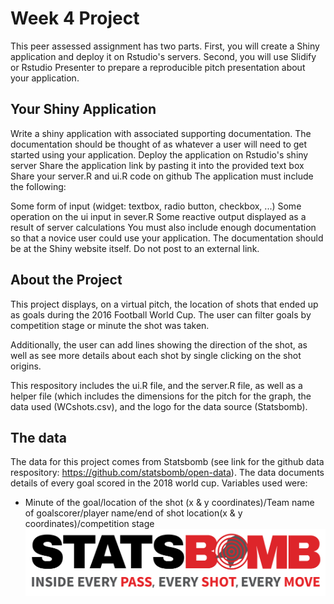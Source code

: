 # Week 4 Project

This peer assessed assignment has two parts. First, you will create a Shiny application and deploy it on Rstudio's servers. Second, you will use Slidify or Rstudio Presenter to prepare a reproducible pitch presentation about your application.

## Your Shiny Application

Write a shiny application with associated supporting documentation. The documentation should be thought of as whatever a user will need to get started using your application.
Deploy the application on Rstudio's shiny server
Share the application link by pasting it into the provided text box
Share your server.R and ui.R code on github
The application must include the following:

Some form of input (widget: textbox, radio button, checkbox, ...)
Some operation on the ui input in sever.R
Some reactive output displayed as a result of server calculations
You must also include enough documentation so that a novice user could use your application.
The documentation should be at the Shiny website itself. Do not post to an external link.

## About the Project
This project displays, on a virtual pitch, the location of shots that ended up as goals during the 2016 Football World Cup. The user can filter goals by competition stage or minute the shot was taken.

Additionally, the user can add lines showing the direction of the shot, as well as see more details about each shot by single clicking on the shot origins.

This respository includes the ui.R file, and the server.R file, as well as a helper file (which includes the dimensions for the pitch for the graph, the data used (WCshots.csv), and the logo for the data source (Statsbomb).

## The data
The data for this project comes from Statsbomb (see link for the github data respository: https://github.com/statsbomb/open-data).
The data documents details of every goal scored in the 2018 world cup. Variables used were: 
* Minute of the goal/location of the shot (x & y coordinates)/Team name of goalscorer/player name/end of shot location(x & y coordinates)/competition stage 
![alt text](https://github.com/TDCrow/Week4Project/blob/master/www/stats-bomb-logo.png?raw=true)



